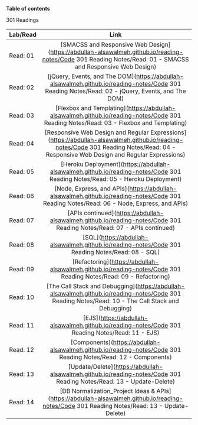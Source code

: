 **Table of contents**

301 Readings

| Lab/Read |                                                                                         Link                                                                                         |
| -------- | :----------------------------------------------------------------------------------------------------------------------------------------------------------------------------------: |
| Read: 01 |              [SMACSS and Responsive Web Design](https://abdullah-alsawalmeh.github.io/reading-notes/Code 301 Reading Notes/Read: 01 - SMACSS and Responsive Web Design)              |
| Read: 02 |                   [jQuery, Events, and The DOM](https://abdullah-alsawalmeh.github.io/reading-notes/Code 301 Reading Notes/Read: 02 - jQuery, Events, and The DOM)                   |
| Read: 03 |                        [Flexbox and Templating](https://abdullah-alsawalmeh.github.io/reading-notes/Code 301 Reading Notes/Read: 03 - Flexbox and Templating)                        |
| Read: 04 | [Responsive Web Design and Regular Expressions](https://abdullah-alsawalmeh.github.io/reading-notes/Code 301 Reading Notes/Read: 04 - Responsive Web Design and Regular Expressions) |
| Read: 05 |                             [Heroku Deployment](https://abdullah-alsawalmeh.github.io/reading-notes/Code 301 Reading Notes/Read: 05 - Heroku Deployment)                             |
| Read: 06 |                       [Node, Express, and APIs](https://abdullah-alsawalmeh.github.io/reading-notes/Code 301 Reading Notes/Read: 06 - Node, Express, and APIs)                       |
| Read: 07 |                                [APIs continued](https://abdullah-alsawalmeh.github.io/reading-notes/Code 301 Reading Notes/Read: 07 - APIs continued)                                |
| Read: 08 |                                           [SQL](https://abdullah-alsawalmeh.github.io/reading-notes/Code 301 Reading Notes/Read: 08 - SQL)                                           |
| Read: 09 |                                   [Refactoring](https://abdullah-alsawalmeh.github.io/reading-notes/Code 301 Reading Notes/Read: 09 - Refactoring)                                   |
| Read: 10 |                  [The Call Stack and Debugging](https://abdullah-alsawalmeh.github.io/reading-notes/Code 301 Reading Notes/Read: 10 - The Call Stack and Debugging)                  |
| Read: 11 |                                           [EJS](https://abdullah-alsawalmeh.github.io/reading-notes/Code 301 Reading Notes/Read: 11 - EJS)                                           |
| Read: 12 |                                    [Components](https://abdullah-alsawalmeh.github.io/reading-notes/Code 301 Reading Notes/Read: 12 - Components)                                    |
| Read: 13 |                                 [Update/Delete](https://abdullah-alsawalmeh.github.io/reading-notes/Code 301 Reading Notes/Read: 13 - Update-Delete)                                 |
| Read: 14 |                     [DB Normalization_Project Ideas & APIs](https://abdullah-alsawalmeh.github.io/reading-notes/Code 301 Reading Notes/Read: 13 - Update-Delete)                     |
